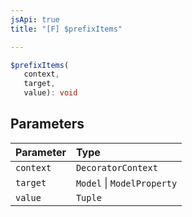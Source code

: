 ```yaml
---
jsApi: true
title: "[F] $prefixItems"

---
```

```ts
$prefixItems(
   context, 
   target, 
   value): void
```

## Parameters

| Parameter | Type |
| :------ | :------ |
| `context` | `DecoratorContext` |
| `target` | `Model` \| `ModelProperty` |
| `value` | `Tuple` |
